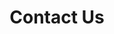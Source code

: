 ---
# An instance of the Contact widget.
# Documentation: https://wowchemy.com/docs/page-builder/
widget: contact

# This file represents a page section.
headless: true

# Order that this section appears on the page.
weight: 10

title: Contact Us
subtitle:

content:
  # Automatically link email and phone or display as text?
  autolink: true
  
  # Email form provider
  form:
    provider: netlify
    netlify:
      # Enable CAPTCHA challenge to reduce spam?
      captcha: true
      
  email: arclab@unomaha.edu
  phone: +1 402 554 2800
  address:
    street: 6001 Dodge Street
    city: Omaha
    state: NE
    postcode: '68182'

design:
  columns: '1'
---